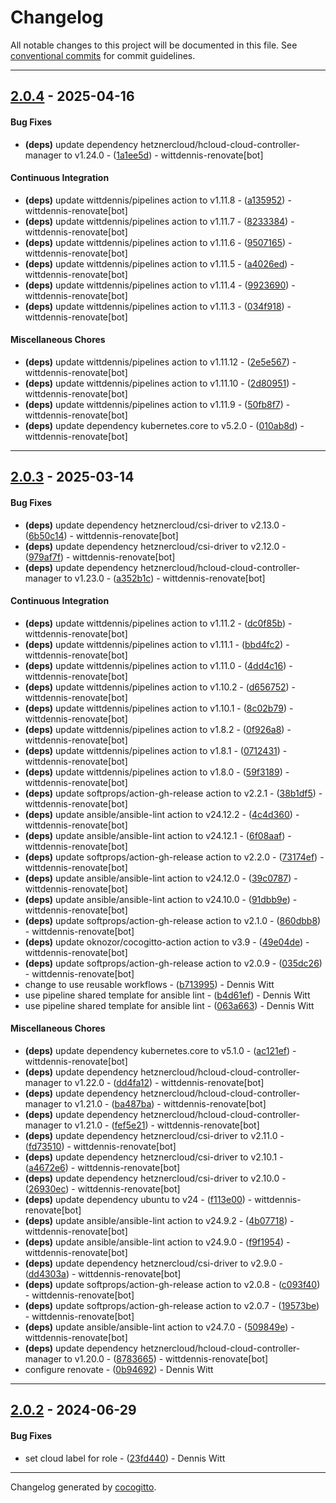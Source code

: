 # Changelog
All notable changes to this project will be documented in this file. See [conventional commits](https://www.conventionalcommits.org/) for commit guidelines.

- - -
## [2.0.4](https://github.com/wittdennis/ansible-role-kubernetes-hcloud/compare/034f918f1c8068ca481a50b291f2b9d0950afb3c..2.0.4) - 2025-04-16
#### Bug Fixes
- **(deps)** update dependency hetznercloud/hcloud-cloud-controller-manager to v1.24.0 - ([1a1ee5d](https://github.com/wittdennis/ansible-role-kubernetes-hcloud/commit/1a1ee5d8966e2ea0150b133d37e0079c4d180426)) - wittdennis-renovate[bot]
#### Continuous Integration
- **(deps)** update wittdennis/pipelines action to v1.11.8 - ([a135952](https://github.com/wittdennis/ansible-role-kubernetes-hcloud/commit/a135952aecaf3670d43c7fd2da5951a723648cc7)) - wittdennis-renovate[bot]
- **(deps)** update wittdennis/pipelines action to v1.11.7 - ([8233384](https://github.com/wittdennis/ansible-role-kubernetes-hcloud/commit/823338416a9d693e914ae0ef7f65cc857c4b619d)) - wittdennis-renovate[bot]
- **(deps)** update wittdennis/pipelines action to v1.11.6 - ([9507165](https://github.com/wittdennis/ansible-role-kubernetes-hcloud/commit/950716500891ebda511633454dedff1307c51fb0)) - wittdennis-renovate[bot]
- **(deps)** update wittdennis/pipelines action to v1.11.5 - ([a4026ed](https://github.com/wittdennis/ansible-role-kubernetes-hcloud/commit/a4026ed94ad8dec3bc797d53a6e566b3a52cfa0c)) - wittdennis-renovate[bot]
- **(deps)** update wittdennis/pipelines action to v1.11.4 - ([9923690](https://github.com/wittdennis/ansible-role-kubernetes-hcloud/commit/9923690cdedd24a800c9edfbc785a448cc1f6f46)) - wittdennis-renovate[bot]
- **(deps)** update wittdennis/pipelines action to v1.11.3 - ([034f918](https://github.com/wittdennis/ansible-role-kubernetes-hcloud/commit/034f918f1c8068ca481a50b291f2b9d0950afb3c)) - wittdennis-renovate[bot]
#### Miscellaneous Chores
- **(deps)** update wittdennis/pipelines action to v1.11.12 - ([2e5e567](https://github.com/wittdennis/ansible-role-kubernetes-hcloud/commit/2e5e56747785468970f1a5480353546b6762c29f)) - wittdennis-renovate[bot]
- **(deps)** update wittdennis/pipelines action to v1.11.10 - ([2d80951](https://github.com/wittdennis/ansible-role-kubernetes-hcloud/commit/2d8095186da2bfe9150f832d9a148940a95b164e)) - wittdennis-renovate[bot]
- **(deps)** update wittdennis/pipelines action to v1.11.9 - ([50fb8f7](https://github.com/wittdennis/ansible-role-kubernetes-hcloud/commit/50fb8f786c43ceb8ad3ec363e6e35646937a834a)) - wittdennis-renovate[bot]
- **(deps)** update dependency kubernetes.core to v5.2.0 - ([010ab8d](https://github.com/wittdennis/ansible-role-kubernetes-hcloud/commit/010ab8da6c343ec05bfd869891c3caf3664cbd29)) - wittdennis-renovate[bot]

- - -

## [2.0.3](https://github.com/wittdennis/ansible-role-kubernetes-hcloud/compare/878366524944fabec71ea0c18603692f52879dfa..2.0.3) - 2025-03-14
#### Bug Fixes
- **(deps)** update dependency hetznercloud/csi-driver to v2.13.0 - ([6b50c14](https://github.com/wittdennis/ansible-role-kubernetes-hcloud/commit/6b50c14ae4b381e49ca38546b9a56a9f1af22e4c)) - wittdennis-renovate[bot]
- **(deps)** update dependency hetznercloud/csi-driver to v2.12.0 - ([979af7f](https://github.com/wittdennis/ansible-role-kubernetes-hcloud/commit/979af7f933b75a1d4ce8075aab4f6ff2d1ecd70c)) - wittdennis-renovate[bot]
- **(deps)** update dependency hetznercloud/hcloud-cloud-controller-manager to v1.23.0 - ([a352b1c](https://github.com/wittdennis/ansible-role-kubernetes-hcloud/commit/a352b1cd9f3cb1a306e550ce76f722aa91fd854b)) - wittdennis-renovate[bot]
#### Continuous Integration
- **(deps)** update wittdennis/pipelines action to v1.11.2 - ([dc0f85b](https://github.com/wittdennis/ansible-role-kubernetes-hcloud/commit/dc0f85bbc4ed1f61b4b7d4c6b45b9ebd72984cf6)) - wittdennis-renovate[bot]
- **(deps)** update wittdennis/pipelines action to v1.11.1 - ([bbd4fc2](https://github.com/wittdennis/ansible-role-kubernetes-hcloud/commit/bbd4fc20294cd07f5e9adc59e1dc6cacf1e3c71c)) - wittdennis-renovate[bot]
- **(deps)** update wittdennis/pipelines action to v1.11.0 - ([4dd4c16](https://github.com/wittdennis/ansible-role-kubernetes-hcloud/commit/4dd4c16c50b17dec2c59ecfad596f9520bec77ed)) - wittdennis-renovate[bot]
- **(deps)** update wittdennis/pipelines action to v1.10.2 - ([d656752](https://github.com/wittdennis/ansible-role-kubernetes-hcloud/commit/d65675225e9eb2cc1dc043f4dacb6f136eaf0bc8)) - wittdennis-renovate[bot]
- **(deps)** update wittdennis/pipelines action to v1.10.1 - ([8c02b79](https://github.com/wittdennis/ansible-role-kubernetes-hcloud/commit/8c02b795a1bcb1be62da6bf3be0988b9f9fd4614)) - wittdennis-renovate[bot]
- **(deps)** update wittdennis/pipelines action to v1.8.2 - ([0f926a8](https://github.com/wittdennis/ansible-role-kubernetes-hcloud/commit/0f926a87d0fc03438faa7b2de380ddaf63042e2a)) - wittdennis-renovate[bot]
- **(deps)** update wittdennis/pipelines action to v1.8.1 - ([0712431](https://github.com/wittdennis/ansible-role-kubernetes-hcloud/commit/0712431679057127c439042785fae5b525f5fad6)) - wittdennis-renovate[bot]
- **(deps)** update wittdennis/pipelines action to v1.8.0 - ([59f3189](https://github.com/wittdennis/ansible-role-kubernetes-hcloud/commit/59f31892cf520ff041b812729bc46f05e67652bb)) - wittdennis-renovate[bot]
- **(deps)** update softprops/action-gh-release action to v2.2.1 - ([38b1df5](https://github.com/wittdennis/ansible-role-kubernetes-hcloud/commit/38b1df5a84b35d9500365a64d6e092a6fd6fa881)) - wittdennis-renovate[bot]
- **(deps)** update ansible/ansible-lint action to v24.12.2 - ([4c4d360](https://github.com/wittdennis/ansible-role-kubernetes-hcloud/commit/4c4d36063bc3ea2ceaf4d0afbc109e64c6bb9296)) - wittdennis-renovate[bot]
- **(deps)** update ansible/ansible-lint action to v24.12.1 - ([6f08aaf](https://github.com/wittdennis/ansible-role-kubernetes-hcloud/commit/6f08aaf23fefbbb9a2430adfc93810471f66dc21)) - wittdennis-renovate[bot]
- **(deps)** update softprops/action-gh-release action to v2.2.0 - ([73174ef](https://github.com/wittdennis/ansible-role-kubernetes-hcloud/commit/73174ef9e66c66e9813b96ebe3bbdbe539ec2c17)) - wittdennis-renovate[bot]
- **(deps)** update ansible/ansible-lint action to v24.12.0 - ([39c0787](https://github.com/wittdennis/ansible-role-kubernetes-hcloud/commit/39c0787079862361fab11524093152bafc129941)) - wittdennis-renovate[bot]
- **(deps)** update ansible/ansible-lint action to v24.10.0 - ([91dbb9e](https://github.com/wittdennis/ansible-role-kubernetes-hcloud/commit/91dbb9e4ac784baa67e09eb95844c1a12fcd9891)) - wittdennis-renovate[bot]
- **(deps)** update softprops/action-gh-release action to v2.1.0 - ([860dbb8](https://github.com/wittdennis/ansible-role-kubernetes-hcloud/commit/860dbb8e53a2cf64b2715dc0bb24fab9f5fb5731)) - wittdennis-renovate[bot]
- **(deps)** update oknozor/cocogitto-action action to v3.9 - ([49e04de](https://github.com/wittdennis/ansible-role-kubernetes-hcloud/commit/49e04de86cf2f83bf9d765ff27ff7c40756b6a17)) - wittdennis-renovate[bot]
- **(deps)** update softprops/action-gh-release action to v2.0.9 - ([035dc26](https://github.com/wittdennis/ansible-role-kubernetes-hcloud/commit/035dc26771aa4fb5f10975b21344225435341a9a)) - wittdennis-renovate[bot]
- change to use reusable workflows - ([b713995](https://github.com/wittdennis/ansible-role-kubernetes-hcloud/commit/b713995699712bf0053da0c74952dbed4ec9b842)) - Dennis Witt
- use pipeline shared template for ansible lint - ([b4d61ef](https://github.com/wittdennis/ansible-role-kubernetes-hcloud/commit/b4d61efa5bb76747d829e22f6f07f69fb8687c52)) - Dennis Witt
- use pipeline shared template for ansible lint - ([063a663](https://github.com/wittdennis/ansible-role-kubernetes-hcloud/commit/063a663fe1cb243cb42a716a11986093a7bf2204)) - Dennis Witt
#### Miscellaneous Chores
- **(deps)** update dependency kubernetes.core to v5.1.0 - ([ac121ef](https://github.com/wittdennis/ansible-role-kubernetes-hcloud/commit/ac121ef66d856a051f77b2d768f597f0209cd29c)) - wittdennis-renovate[bot]
- **(deps)** update dependency hetznercloud/hcloud-cloud-controller-manager to v1.22.0 - ([dd4fa12](https://github.com/wittdennis/ansible-role-kubernetes-hcloud/commit/dd4fa1207cc925afacd4d6e2c2e18155af76ebf4)) - wittdennis-renovate[bot]
- **(deps)** update dependency hetznercloud/hcloud-cloud-controller-manager to v1.21.0 - ([ba487ba](https://github.com/wittdennis/ansible-role-kubernetes-hcloud/commit/ba487ba3eee804d58da5dee6ba02cf28b7bdfab1)) - wittdennis-renovate[bot]
- **(deps)** update dependency hetznercloud/hcloud-cloud-controller-manager to v1.21.0 - ([fef5e21](https://github.com/wittdennis/ansible-role-kubernetes-hcloud/commit/fef5e21c6b483f9d3921be987553efe275063022)) - wittdennis-renovate[bot]
- **(deps)** update dependency hetznercloud/csi-driver to v2.11.0 - ([fd73510](https://github.com/wittdennis/ansible-role-kubernetes-hcloud/commit/fd735102b9e4bbe5e332bb75c5ee65b03bf11439)) - wittdennis-renovate[bot]
- **(deps)** update dependency hetznercloud/csi-driver to v2.10.1 - ([a4672e6](https://github.com/wittdennis/ansible-role-kubernetes-hcloud/commit/a4672e6c3db8b1a5e970ee7ec694f3739890131c)) - wittdennis-renovate[bot]
- **(deps)** update dependency hetznercloud/csi-driver to v2.10.0 - ([26930ec](https://github.com/wittdennis/ansible-role-kubernetes-hcloud/commit/26930ece9ce7f258d9f083656008c244a7b6c1e9)) - wittdennis-renovate[bot]
- **(deps)** update dependency ubuntu to v24 - ([f113e00](https://github.com/wittdennis/ansible-role-kubernetes-hcloud/commit/f113e0065ec00ea3d0fc502832a28e5faac290a9)) - wittdennis-renovate[bot]
- **(deps)** update ansible/ansible-lint action to v24.9.2 - ([4b07718](https://github.com/wittdennis/ansible-role-kubernetes-hcloud/commit/4b07718c4bf1e271265af2d39305924f2d41dbcc)) - wittdennis-renovate[bot]
- **(deps)** update ansible/ansible-lint action to v24.9.0 - ([f9f1954](https://github.com/wittdennis/ansible-role-kubernetes-hcloud/commit/f9f1954d4512cf77b7edaefa1dfdb65d9e0ded71)) - wittdennis-renovate[bot]
- **(deps)** update dependency hetznercloud/csi-driver to v2.9.0 - ([dd4303a](https://github.com/wittdennis/ansible-role-kubernetes-hcloud/commit/dd4303a941635583cd727e9df5640369eadbbb08)) - wittdennis-renovate[bot]
- **(deps)** update softprops/action-gh-release action to v2.0.8 - ([c093f40](https://github.com/wittdennis/ansible-role-kubernetes-hcloud/commit/c093f40660d7e5b825d90c1c0c55dd8045cb04fa)) - wittdennis-renovate[bot]
- **(deps)** update softprops/action-gh-release action to v2.0.7 - ([19573be](https://github.com/wittdennis/ansible-role-kubernetes-hcloud/commit/19573be17d7d314b31de99e43bbe104378ab5821)) - wittdennis-renovate[bot]
- **(deps)** update ansible/ansible-lint action to v24.7.0 - ([509849e](https://github.com/wittdennis/ansible-role-kubernetes-hcloud/commit/509849e1114a0ccf0ed98aabb93bc34fba17ddb3)) - wittdennis-renovate[bot]
- **(deps)** update dependency hetznercloud/hcloud-cloud-controller-manager to v1.20.0 - ([8783665](https://github.com/wittdennis/ansible-role-kubernetes-hcloud/commit/878366524944fabec71ea0c18603692f52879dfa)) - wittdennis-renovate[bot]
- configure renovate - ([0b94692](https://github.com/wittdennis/ansible-role-kubernetes-hcloud/commit/0b94692c4cb502515a95f0eb5c0b037c47f8de68)) - Dennis Witt

- - -

## [2.0.2](https://github.com/wittdennis/ansible-role-kubernetes-hcloud/compare/23fd4401dc715356557a332a07c25b7ecb67c60f..2.0.2) - 2024-06-29
#### Bug Fixes
- set cloud label for role - ([23fd440](https://github.com/wittdennis/ansible-role-kubernetes-hcloud/commit/23fd4401dc715356557a332a07c25b7ecb67c60f)) - Dennis Witt

- - -

Changelog generated by [cocogitto](https://github.com/cocogitto/cocogitto).